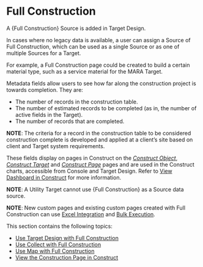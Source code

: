 # Full Construction

A {Full Construction} Source is added in Target Design.

In cases where no legacy data is available, a user can assign a Source
of Full Construction, which can be used as a single Source or as one of
multiple Sources for a Target.

For example, a Full Construction page could be created to build a
certain material type, such as a service material for the MARA Target.

Metadata fields allow users to see how far along the construction
project is towards completion. They are:

  - The number of records in the construction table.
  - The number of estimated records to be completed (as in, the number
    of active fields in the Target).
  - The number of records that are completed.

**NOTE**: The criteria for a record in the construction table to be
considered construction complete is developed and applied at a client’s
site based on client and Target system requirements.

These fields display on pages in Construct on the *[Construct
Object](../Page_Desc/Construct_Object.htm)*, *[Construct
Target](../Page_Desc/Construct_Target.htm)* and *[Construct
Page](../Page_Desc/Construct_Page.htm)* pages and are used in the
Construct charts, accessible from Console and Target Design. Refer to
[View Dashboard in Construct](View_Dashboard_in_Construct.htm) for more
information.

<span style="font-weight: bold;">NOTE</span>: A Utility Target cannot
use {Full Construction} as a Source data source.

<span style="font-weight: bold;">NOTE</span>: New custom pages and
existing custom pages created with Full Construction can use [Excel
Integration](../../../Platform/Excel_Int/Use_Excel_Integration.htm) and
[Bulk Execution](../../../Platform/Bulk_Exec/Use_Bulk_Execution.htm).

This section contains the following topics:

  - [Use Target Design with Full
    Construction](Use_Target_Design_with_Full_Construction.htm)
  - [Use Collect with Full
    Construction](Use_Collect_with_Full_Construction.htm)
  - [Use Map with Full Construction](Use_Map_with_Full_Construction.htm)
  - [View the Construction Page in
    Construct](View_the_Construction_page_in_Construct.htm)
